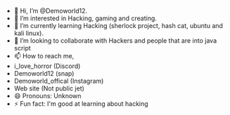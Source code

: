 - 👋 Hi, I’m @Demoworld12.
- 👀 I’m interested in Hacking, gaming and creating.
- 🌱 I’m currently learning Hacking (sherlock project, hash cat, ubuntu and kali linux).
- 💞️ I’m looking to collaborate with Hackers and people that are into java script
- 📫 How to reach me,
- i_love_horror (Discord)
- Demoworld12 (snap)
- Demoworld_offical (Instagram)
- Web site (Not public jet)
- 😄 Pronouns: Unknown
- ⚡ Fun fact: I'm good at learning about hacking

<!---
Demoworld12/Demoworld12 is a ✨ special ✨ repository because its `README.md` (this file) appears on your GitHub profile.
You can click the Preview link to take a look at your changes.
--->
